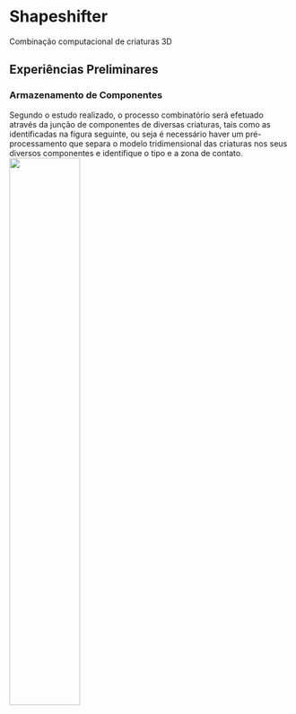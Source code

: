 # Shapeshifter
Combinação computacional de criaturas 3D
## Experiências Preliminares
### Armazenamento de Componentes
Segundo o estudo realizado, o processo combinatório será efetuado através da junção de componentes de diversas criaturas, tais como as identificadas na figura seguinte, ou seja é necessário haver um pré-processamento que separa o modelo tridimensional das criaturas nos seus diversos componentes e identifique o tipo e a zona de contato.
<br><img src="Experiências%20Preliminares/Imagens/animal_divided.png" width="50%">
